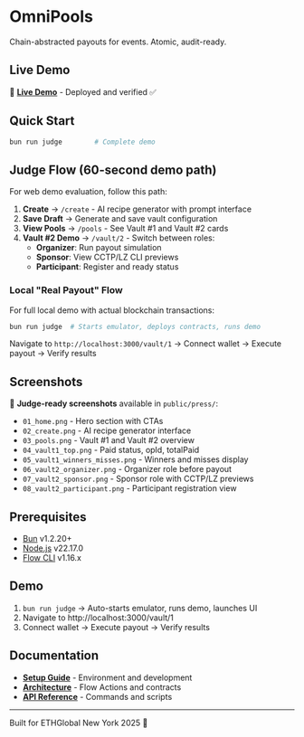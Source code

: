 # OmniPools

Chain-abstracted payouts for events. Atomic, audit-ready.

## Live Demo

🚀 **[Live Demo](https://omnipools-3tv0n7q64-ottodevs-projects.vercel.app)** - Deployed and verified ✅

## Quick Start

```bash
bun run judge        # Complete demo
```

## Judge Flow (60-second demo path)

For web demo evaluation, follow this path:

1. **Create** → `/create` - AI recipe generator with prompt interface
2. **Save Draft** → Generate and save vault configuration
3. **View Pools** → `/pools` - See Vault #1 and Vault #2 cards
4. **Vault #2 Demo** → `/vault/2` - Switch between roles:
   - **Organizer**: Run payout simulation
   - **Sponsor**: View CCTP/LZ CLI previews  
   - **Participant**: Register and ready status

### Local "Real Payout" Flow

For full local demo with actual blockchain transactions:

```bash
bun run judge  # Starts emulator, deploys contracts, runs demo
```

Navigate to `http://localhost:3000/vault/1` → Connect wallet → Execute payout → Verify results

## Screenshots

📸 **Judge-ready screenshots** available in `public/press/`:

- `01_home.png` - Hero section with CTAs
- `02_create.png` - AI recipe generator interface
- `03_pools.png` - Vault #1 and Vault #2 overview
- `04_vault1_top.png` - Paid status, opId, totalPaid
- `05_vault1_winners_misses.png` - Winners and misses display
- `06_vault2_organizer.png` - Organizer role before payout
- `07_vault2_sponsor.png` - Sponsor role with CCTP/LZ previews
- `08_vault2_participant.png` - Participant registration view

## Prerequisites

- [Bun](https://bun.sh/) v1.2.20+
- [Node.js](https://nodejs.org/) v22.17.0
- [Flow CLI](https://developers.flow.com/tools/flow-cli) v1.16.x

## Demo

1. `bun run judge` → Auto-starts emulator, runs demo, launches UI
2. Navigate to http://localhost:3000/vault/1
3. Connect wallet → Execute payout → Verify results

## Documentation

- **[Setup Guide](docs/setup.md)** - Environment and development
- **[Architecture](docs/architecture.md)** - Flow Actions and contracts
- **[API Reference](docs/runbook.md)** - Commands and scripts

---

Built for ETHGlobal New York 2025 🗽
